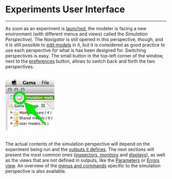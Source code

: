 # Experiments User Interface

---

As soon as an experiment is [launched](G__LaunchingExperiments), the modeler is facing a new environment (with different menus and views) called the _Simulation Perspective_). The _Navigator_ is still opened in this perspective, though, and it is still possible to [edit models](G__EditingModels) in it, but it is considered as good practice to use each perspective for what is has been designed for. Switching perspectives is easy. The small button in the top-left corner of the window, next to the [preferences](G__Preferences) button, allows to switch back and forth the two perspectives.

<br />
<img src='images/experiments/button_switch.png' /> <br />
<br />

The actual contents of the simulation perspective will depend on the experiment being run and the [outputs it defines](G__DefiningOutputs). The next sections will present the most common ones ([inspectors, monitors](G__InspectorsAndMonitors) and [displays](G__Display)), as well as the views that are not defined in outputs, like the [Parameters](G__ParametersView) or [Errors view](G__ErrorsView). An overview of the [menus and commands](G__MenusAndCommands) specific to the simulation perspective is also available.
